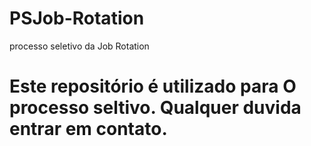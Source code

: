 # PSJob-Rotation
processo seletivo da Job Rotation

# Este repositório é utilizado para O processo seltivo. Qualquer duvida entrar em contato.
